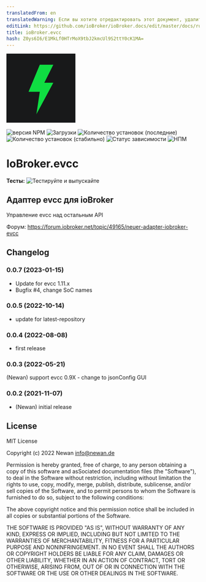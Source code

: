 ```yaml
---
translatedFrom: en
translatedWarning: Если вы хотите отредактировать этот документ, удалите поле «translationFrom», в противном случае этот документ будет снова автоматически переведен
editLink: https://github.com/ioBroker/ioBroker.docs/edit/master/docs/ru/adapterref/iobroker.evcc/README.md
title: ioBroker.evcc
hash: Z0ys6I6/E1MkLf0HTrMoX9tbJ2kmcUl9S2ttY0cK1MA=
---
```

![Логотип](../../../en/adapterref/iobroker.evcc/admin/evcc.png)

![версия NPM](https://img.shields.io/npm/v/iobroker.evcc.svg)
![Загрузки](https://img.shields.io/npm/dm/iobroker.evcc.svg)
![Количество установок (последние)](https://iobroker.live/badges/evcc-installed.svg)
![Количество установок (стабильно)](https://iobroker.live/badges/evcc-stable.svg)
![Статус зависимости](https://img.shields.io/david/Newan/iobroker.evcc.svg)
![НПМ](https://nodei.co/npm/iobroker.evcc.png?downloads=true)

# IoBroker.evcc
**Тесты:** ![Тестируйте и выпускайте](https://github.com/Newan/ioBroker.evcc/workflows/Test%20and%20Release/badge.svg)

## Адаптер evcc для ioBroker
Управление evcc над остальным API

Форум: https://forum.iobroker.net/topic/49165/neuer-adapter-iobroker-evcc

## Changelog
<!--
    Placeholder for the next version (at the beginning of the line):
    ### **WORK IN PROGRESS**
-->
### 0.0.7 (2023-01-15)
* Update for evcc 1.11.x
* Bugfix #4, change SoC names

### 0.0.5 (2022-10-14)
* update for latest-repository

### 0.0.4 (2022-08-08)
* first release

### 0.0.3 (2022-05-21)
(Newan) support evcc 0.9X - change to jsonConfig GUI

### 0.0.2 (2021-11-07)
* (Newan) initial release

## License
MIT License

Copyright (c) 2022 Newan <info@newan.de>

Permission is hereby granted, free of charge, to any person obtaining a copy
of this software and asSociated documentation files (the "Software"), to deal
in the Software without restriction, including without limitation the rights
to use, copy, modify, merge, publish, distribute, sublicense, and/or sell
copies of the Software, and to permit persons to whom the Software is
furnished to do so, subject to the following conditions:

The above copyright notice and this permission notice shall be included in all
copies or substantial portions of the Software.

THE SOFTWARE IS PROVIDED "AS IS", WITHOUT WARRANTY OF ANY KIND, EXPRESS OR
IMPLIED, INCLUDING BUT NOT LIMITED TO THE WARRANTIES OF MERCHANTABILITY,
FITNESS FOR A PARTICULAR PURPOSE AND NONINFRINGEMENT. IN NO EVENT SHALL THE
AUTHORS OR COPYRIGHT HOLDERS BE LIABLE FOR ANY CLAIM, DAMAGES OR OTHER
LIABILITY, WHETHER IN AN ACTION OF CONTRACT, TORT OR OTHERWISE, ARISING FROM,
OUT OF OR IN CONNECTION WITH THE SOFTWARE OR THE USE OR OTHER DEALINGS IN THE
SOFTWARE.